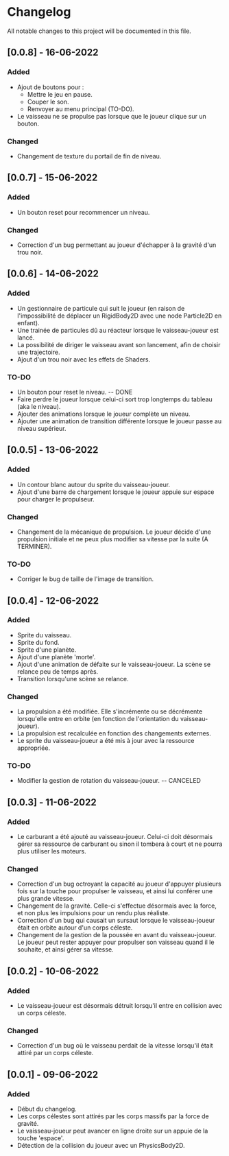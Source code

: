 # Changelog
All notable changes to this project will be documented in this file.

## [0.0.8] - 16-06-2022
### Added
- Ajout de boutons pour :
	- Mettre le jeu en pause.
	- Couper le son.
	- Renvoyer au menu principal (TO-DO).
- Le vaisseau ne se propulse pas lorsque que le joueur clique sur un bouton.

### Changed
- Changement de texture du portail de fin de niveau.

## [0.0.7] - 15-06-2022
### Added
- Un bouton reset pour recommencer un niveau.

### Changed
- Correction d'un bug permettant au joueur d'échapper à la gravité d'un trou noir.

## [0.0.6] - 14-06-2022
### Added
- Un gestionnaire de particule qui suit le joueur (en raison de l'impossibilité de déplacer un RigidBody2D avec une node Particle2D en enfant).
- Une trainée de particules dû au réacteur lorsque le vaisseau-joueur est lancé.
- La possibilité de diriger le vaisseau avant son lancement, afin de choisir une trajectoire.
- Ajout d'un trou noir avec les effets de Shaders.

### TO-DO
- Un bouton pour reset le niveau. -- DONE
- Faire perdre le joueur lorsque celui-ci sort trop longtemps du tableau (aka le niveau).
- Ajouter des animations lorsque le joueur complète un niveau.
- Ajouter une animation de transition différente lorsque le joueur passe au niveau supérieur.

## [0.0.5] - 13-06-2022
### Added
- Un contour blanc autour du sprite du vaisseau-joueur.
- Ajout d'une barre de chargement lorsque le joueur appuie sur espace pour charger le propulseur.

### Changed
- Changement de la mécanique de propulsion. Le joueur décide d'une propulsion initiale et ne peux plus modifier sa vitesse par la suite (A TERMINER).

### TO-DO
- Corriger le bug de taille de l'image de transition.

## [0.0.4] - 12-06-2022
### Added
- Sprite du vaisseau.
- Sprite du fond.
- Sprite d'une planète.
- Ajout d'une planète 'morte'.
- Ajout d'une animation de défaite sur le vaisseau-joueur. La scène se relance peu de temps après.
- Transition lorsqu'une scène se relance.

### Changed
- La propulsion a été modifiée. Elle s'incrémente ou se décrémente lorsqu'elle entre en orbite (en fonction de l'orientation du vaisseau-joueur).
- La propulsion est recalculée en fonction des changements externes.
- Le sprite du vaisseau-joueur a été mis à jour avec la ressource appropriée.

### TO-DO
- Modifier la gestion de rotation du vaisseau-joueur. -- CANCELED

## [0.0.3] - 11-06-2022
### Added
- Le carburant a été ajouté au vaisseau-joueur. Celui-ci doit désormais gérer sa ressource de carburant ou sinon il tombera à court et ne pourra plus utiliser les moteurs.

### Changed
- Correction d'un bug octroyant la capacité au joueur d'appuyer plusieurs fois sur la touche pour propulser le vaisseau, et ainsi lui conférer une plus grande vitesse.
- Changement de la gravité. Celle-ci s'effectue désormais avec la force, et non plus les impulsions pour un rendu plus réaliste.
- Correction d'un bug qui causait un sursaut lorsque le vaisseau-joueur était en orbite autour d'un corps céleste.
- Changement de la gestion de la poussée en avant du vaisseau-joueur. Le joueur peut rester appuyer pour propulser son vaisseau quand il le souhaite, et ainsi gérer sa vitesse.

## [0.0.2] - 10-06-2022
### Added
- Le vaisseau-joueur est désormais détruit lorsqu'il entre en collision avec un corps céleste.

### Changed
- Correction d'un bug où le vaisseau perdait de la vitesse lorsqu'il était attiré par un corps céleste.

## [0.0.1] - 09-06-2022
### Added
- Début du changelog.
- Les corps célestes sont attirés par les corps massifs par la force de gravité.
- Le vaisseau-joueur peut avancer en ligne droite sur un appuie de la touche 'espace'.
- Détection de la collision du joueur avec un PhysicsBody2D.